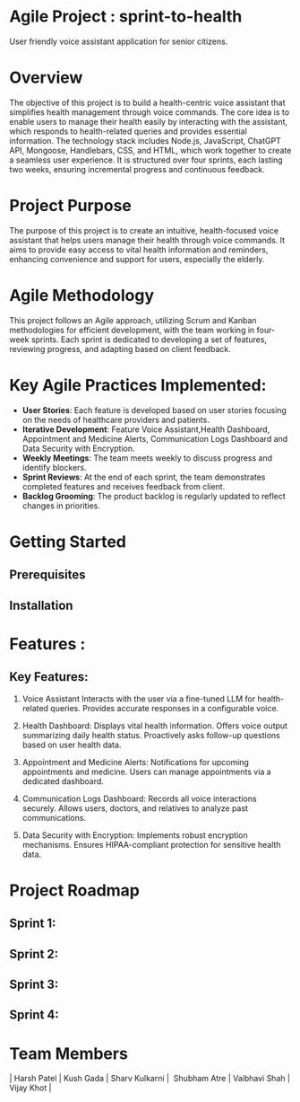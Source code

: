 # Agile Project : sprint-to-health

User friendly voice assistant application for senior citizens.

# Overview
The objective of this project is to build a health-centric voice assistant that simplifies health management through voice commands. The core idea is to enable users to manage their health easily by interacting with the assistant, which responds to health-related queries and provides essential information. The technology stack includes Node.js, JavaScript, ChatGPT API, Mongoose, Handlebars, CSS, and HTML, which work together to create a seamless user experience. It is structured over four sprints, each lasting two weeks, ensuring incremental progress and continuous feedback.

# Project Purpose

The purpose of this project is to create an intuitive, health-focused voice assistant that helps users manage their health through voice commands. It aims to provide easy access to vital health information and reminders, enhancing convenience and support for users, especially the elderly.

# Agile Methodology
This project follows an Agile approach, utilizing Scrum and Kanban methodologies for efficient development, with the team working in four-week sprints. Each sprint is dedicated to developing a set of features, reviewing progress, and adapting based on client feedback.

# Key Agile Practices Implemented:
- **User Stories**: Each feature is developed based on user stories focusing on the needs of healthcare providers and patients.
- **Iterative Development**: Feature Voice Assistant,Health Dashboard, Appointment and Medicine Alerts, Communication Logs Dashboard and Data Security with Encryption. 
- **Weekly Meetings**: The team meets weekly to discuss progress and identify blockers.
- **Sprint Reviews**: At the end of each sprint, the team demonstrates completed features and receives feedback from client.
- **Backlog Grooming**: The product backlog is regularly updated to reflect changes in priorities.


# Getting Started
## Prerequisites
## Installation
# Features :
## Key Features:
1. Voice Assistant​
 Interacts with the user via a fine-tuned LLM for health-related queries.​
 Provides accurate responses in a configurable voice.​

2. Health Dashboard:​
 Displays vital health information.​
 Offers voice output summarizing daily health status.​
 Proactively asks follow-up questions based on user health data.​

3. Appointment and Medicine Alerts:​
 Notifications for upcoming appointments and medicine.​
 Users can manage appointments via a dedicated dashboard.​

4. Communication Logs Dashboard:​
 Records all voice interactions securely.​
 Allows users, doctors, and relatives to analyze past communications.​

5. Data Security with Encryption:​
 Implements robust encryption mechanisms.​
 Ensures HIPAA-compliant protection for sensitive health data.​


# Project Roadmap
## Sprint 1:
## Sprint 2:
## Sprint 3:
## Sprint 4:

# Team Members

| Harsh Patel​ | 
Kush Gada​ | 
Sharv Kulkarni | ​
Shubham Atre​ | 
Vaibhavi Shah​ | 
Vijay Khot​ |
